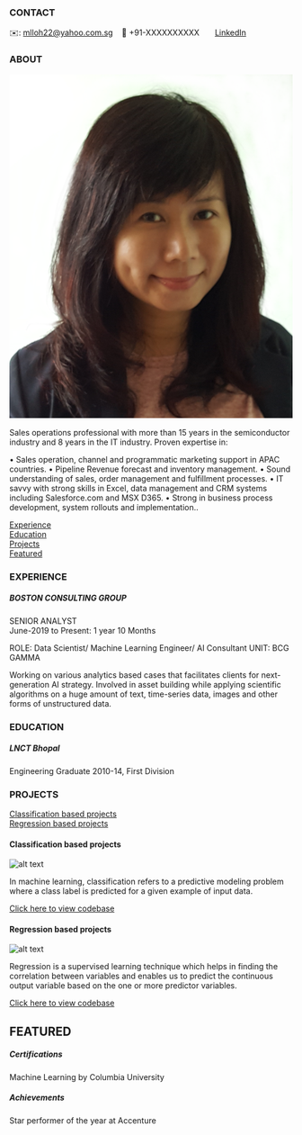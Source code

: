 <!-- CONTACT Section Starts -->
### CONTACT

<!-- Add your details -->
✉️: mlloh22@yahoo.com.sg 
&nbsp;&nbsp; 📲 +91-XXXXXXXXXX
&nbsp;&nbsp;&nbsp;&nbsp;&nbsp; [LinkedIn](https://www.linkedin.com/in/madeline-loh-0297b552//) 
<!-- CONTACT Section Ends -->

<!-- ABOUT Section Starts -->
### ABOUT
<!-- Add link to your picture -->

![alt text](https://raw.githubusercontent.com/mlloh22/madeline_loh/main/image/Madeline%20-%20Copy.png)

<!-- Add your details -->

Sales operations professional with more than 15 years in the semiconductor industry and 8 years in the IT industry. Proven expertise in:

• Sales operation, channel and programmatic marketing support in APAC countries.
• Pipeline Revenue forecast and inventory management.
• Sound understanding of sales, order management and fulfillment processes.
• IT savvy with strong skills in Excel, data management and CRM systems including Salesforce.com and MSX D365.
• Strong in business process development, system rollouts and implementation..


<!-- Add link to the sections -->
[Experience](#experience) <br>
[Education](#education) <br>
[Projects](#projects) <br>
[Featured](#featured) <br> 

<!-- ABOUT Section Ends -->

<!-- EXPERIENCE Section Starts -->
### EXPERIENCE
<!-- Add your details -->
##### BOSTON CONSULTING GROUP
SENIOR ANALYST<br>
June-2019 to Present: 1 year 10 Months

ROLE: Data Scientist/ Machine Learning Engineer/ AI Consultant
UNIT: BCG GAMMA

Working on various analytics based cases that facilitates clients for next-generation AI strategy. Involved in asset building while applying scientific algorithms on a huge amount of text, time-series data, images and other forms of unstructured data.

<!-- EXPERIENCE Section Ends -->

<!-- EDUCATION Section Starts -->
### EDUCATION
<!-- Add your details -->
##### LNCT Bhopal
Engineering Graduate 2010-14, First Division

<!-- EDUCATION Section Ends -->

<!-- PROJECTS Section Starts -->
### PROJECTS
<!-- Add your details -->

[Classification based projects](#classification-based-projects) <br>
[Regression based projects](#regression-based-projects) <br>

<!-- Add your details -->

#### Classification based projects
![alt text](https://raw.githubusercontent.com/krvishwesh54/Kumar-Vishwesh/main/images/Classification.png)

In machine learning, classification refers to a predictive modeling problem where a class label is predicted for a given example of input data.

[Click here to view codebase](https://github.com/krvishwesh54/DataScience_DeepLearning_MachineLearning/tree/master/Classification)

#### Regression based projects
![alt text](https://raw.githubusercontent.com/krvishwesh54/Kumar-Vishwesh/main/images/Regression.jpg)

Regression is a supervised learning technique which helps in finding the correlation between variables and enables us to predict the continuous output variable based on the one or more predictor variables.

[Click here to view codebase](https://github.com/krvishwesh54/DataScience_DeepLearning_MachineLearning/tree/master/Regression)

<!-- PROJECTS Section Ends -->

<!-- FEATURED Section Starts -->
## FEATURED
<!-- Add your details -->
##### Certifications
Machine Learning by Columbia University

##### Achievements
Star performer of the year at Accenture
<!-- FEATURED Section Ends -->

